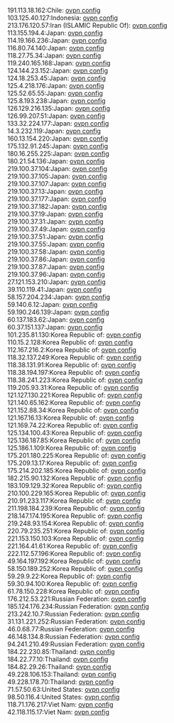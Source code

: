 191.113.18.162:Chile: [ovpn config](vpn/191_113_18_162.ovpn)  
103.125.40.127:Indonesia: [ovpn config](vpn/103_125_40_127.ovpn)  
213.176.120.57:Iran (ISLAMIC Republic Of): [ovpn config](vpn/213_176_120_57.ovpn)  
113.155.194.4:Japan: [ovpn config](vpn/113_155_194_4.ovpn)  
114.19.166.236:Japan: [ovpn config](vpn/114_19_166_236.ovpn)  
116.80.74.140:Japan: [ovpn config](vpn/116_80_74_140.ovpn)  
118.27.75.34:Japan: [ovpn config](vpn/118_27_75_34.ovpn)  
119.240.165.168:Japan: [ovpn config](vpn/119_240_165_168.ovpn)  
124.144.23.152:Japan: [ovpn config](vpn/124_144_23_152.ovpn)  
124.18.253.45:Japan: [ovpn config](vpn/124_18_253_45.ovpn)  
125.4.218.176:Japan: [ovpn config](vpn/125_4_218_176.ovpn)  
125.52.65.55:Japan: [ovpn config](vpn/125_52_65_55.ovpn)  
125.8.193.238:Japan: [ovpn config](vpn/125_8_193_238.ovpn)  
126.129.216.135:Japan: [ovpn config](vpn/126_129_216_135.ovpn)  
126.99.207.51:Japan: [ovpn config](vpn/126_99_207_51.ovpn)  
133.32.224.177:Japan: [ovpn config](vpn/133_32_224_177.ovpn)  
14.3.232.119:Japan: [ovpn config](vpn/14_3_232_119.ovpn)  
160.13.154.220:Japan: [ovpn config](vpn/160_13_154_220.ovpn)  
175.132.91.245:Japan: [ovpn config](vpn/175_132_91_245.ovpn)  
180.16.255.225:Japan: [ovpn config](vpn/180_16_255_225.ovpn)  
180.21.54.136:Japan: [ovpn config](vpn/180_21_54_136.ovpn)  
219.100.37.104:Japan: [ovpn config](vpn/219_100_37_104.ovpn)  
219.100.37.105:Japan: [ovpn config](vpn/219_100_37_105.ovpn)  
219.100.37.107:Japan: [ovpn config](vpn/219_100_37_107.ovpn)  
219.100.37.13:Japan: [ovpn config](vpn/219_100_37_13.ovpn)  
219.100.37.177:Japan: [ovpn config](vpn/219_100_37_177.ovpn)  
219.100.37.182:Japan: [ovpn config](vpn/219_100_37_182.ovpn)  
219.100.37.19:Japan: [ovpn config](vpn/219_100_37_19.ovpn)  
219.100.37.31:Japan: [ovpn config](vpn/219_100_37_31.ovpn)  
219.100.37.49:Japan: [ovpn config](vpn/219_100_37_49.ovpn)  
219.100.37.51:Japan: [ovpn config](vpn/219_100_37_51.ovpn)  
219.100.37.55:Japan: [ovpn config](vpn/219_100_37_55.ovpn)  
219.100.37.58:Japan: [ovpn config](vpn/219_100_37_58.ovpn)  
219.100.37.86:Japan: [ovpn config](vpn/219_100_37_86.ovpn)  
219.100.37.87:Japan: [ovpn config](vpn/219_100_37_87.ovpn)  
219.100.37.96:Japan: [ovpn config](vpn/219_100_37_96.ovpn)  
27.121.153.210:Japan: [ovpn config](vpn/27_121_153_210.ovpn)  
39.110.119.41:Japan: [ovpn config](vpn/39_110_119_41.ovpn)  
58.157.204.234:Japan: [ovpn config](vpn/58_157_204_234.ovpn)  
59.140.6.12:Japan: [ovpn config](vpn/59_140_6_12.ovpn)  
59.190.246.139:Japan: [ovpn config](vpn/59_190_246_139.ovpn)  
60.137.183.62:Japan: [ovpn config](vpn/60_137_183_62.ovpn)  
60.37.151.137:Japan: [ovpn config](vpn/60_37_151_137.ovpn)  
101.235.81.130:Korea Republic of: [ovpn config](vpn/101_235_81_130.ovpn)  
110.15.2.128:Korea Republic of: [ovpn config](vpn/110_15_2_128.ovpn)  
112.167.216.2:Korea Republic of: [ovpn config](vpn/112_167_216_2.ovpn)  
118.32.137.249:Korea Republic of: [ovpn config](vpn/118_32_137_249.ovpn)  
118.38.131.91:Korea Republic of: [ovpn config](vpn/118_38_131_91.ovpn)  
118.38.194.197:Korea Republic of: [ovpn config](vpn/118_38_194_197.ovpn)  
118.38.241.223:Korea Republic of: [ovpn config](vpn/118_38_241_223.ovpn)  
119.205.93.31:Korea Republic of: [ovpn config](vpn/119_205_93_31.ovpn)  
121.127.130.221:Korea Republic of: [ovpn config](vpn/121_127_130_221.ovpn)  
121.140.65.162:Korea Republic of: [ovpn config](vpn/121_140_65_162.ovpn)  
121.152.88.34:Korea Republic of: [ovpn config](vpn/121_152_88_34.ovpn)  
121.167.16.13:Korea Republic of: [ovpn config](vpn/121_167_16_13.ovpn)  
121.169.74.22:Korea Republic of: [ovpn config](vpn/121_169_74_22.ovpn)  
125.134.100.43:Korea Republic of: [ovpn config](vpn/125_134_100_43.ovpn)  
125.136.187.85:Korea Republic of: [ovpn config](vpn/125_136_187_85.ovpn)  
125.186.1.109:Korea Republic of: [ovpn config](vpn/125_186_1_109.ovpn)  
175.201.180.225:Korea Republic of: [ovpn config](vpn/175_201_180_225.ovpn)  
175.209.13.17:Korea Republic of: [ovpn config](vpn/175_209_13_17.ovpn)  
175.214.202.185:Korea Republic of: [ovpn config](vpn/175_214_202_185.ovpn)  
182.215.90.132:Korea Republic of: [ovpn config](vpn/182_215_90_132.ovpn)  
183.109.129.32:Korea Republic of: [ovpn config](vpn/183_109_129_32.ovpn)  
210.100.229.165:Korea Republic of: [ovpn config](vpn/210_100_229_165.ovpn)  
210.91.233.117:Korea Republic of: [ovpn config](vpn/210_91_233_117.ovpn)  
211.198.184.239:Korea Republic of: [ovpn config](vpn/211_198_184_239.ovpn)  
218.147.174.195:Korea Republic of: [ovpn config](vpn/218_147_174_195.ovpn)  
219.248.93.154:Korea Republic of: [ovpn config](vpn/219_248_93_154.ovpn)  
220.79.235.251:Korea Republic of: [ovpn config](vpn/220_79_235_251.ovpn)  
221.153.150.103:Korea Republic of: [ovpn config](vpn/221_153_150_103.ovpn)  
221.164.41.61:Korea Republic of: [ovpn config](vpn/221_164_41_61.ovpn)  
222.112.57.196:Korea Republic of: [ovpn config](vpn/222_112_57_196.ovpn)  
49.164.197.192:Korea Republic of: [ovpn config](vpn/49_164_197_192.ovpn)  
58.150.189.252:Korea Republic of: [ovpn config](vpn/58_150_189_252.ovpn)  
59.29.9.22:Korea Republic of: [ovpn config](vpn/59_29_9_22.ovpn)  
59.30.94.100:Korea Republic of: [ovpn config](vpn/59_30_94_100.ovpn)  
61.78.150.228:Korea Republic of: [ovpn config](vpn/61_78_150_228.ovpn)  
176.212.53.221:Russian Federation: [ovpn config](vpn/176_212_53_221.ovpn)  
185.124.176.234:Russian Federation: [ovpn config](vpn/185_124_176_234.ovpn)  
213.242.10.7:Russian Federation: [ovpn config](vpn/213_242_10_7.ovpn)  
31.131.221.252:Russian Federation: [ovpn config](vpn/31_131_221_252.ovpn)  
46.0.68.77:Russian Federation: [ovpn config](vpn/46_0_68_77.ovpn)  
46.148.134.8:Russian Federation: [ovpn config](vpn/46_148_134_8.ovpn)  
94.241.210.49:Russian Federation: [ovpn config](vpn/94_241_210_49.ovpn)  
184.22.230.85:Thailand: [ovpn config](vpn/184_22_230_85.ovpn)  
184.22.77.10:Thailand: [ovpn config](vpn/184_22_77_10.ovpn)  
184.82.29.26:Thailand: [ovpn config](vpn/184_82_29_26.ovpn)  
49.228.106.153:Thailand: [ovpn config](vpn/49_228_106_153.ovpn)  
49.228.178.70:Thailand: [ovpn config](vpn/49_228_178_70.ovpn)  
71.57.50.63:United States: [ovpn config](vpn/71_57_50_63.ovpn)  
98.50.116.4:United States: [ovpn config](vpn/98_50_116_4.ovpn)  
118.71.176.217:Viet Nam: [ovpn config](vpn/118_71_176_217.ovpn)  
42.118.115.17:Viet Nam: [ovpn config](vpn/42_118_115_17.ovpn)  
